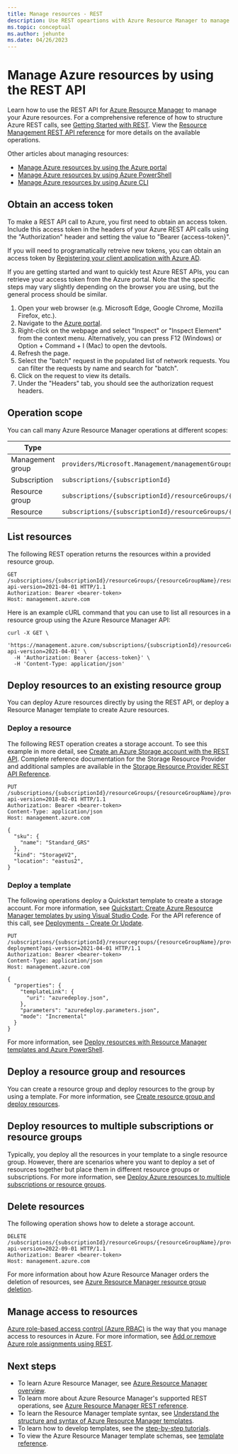 ```yaml
---
title: Manage resources - REST
description: Use REST opeartions with Azure Resource Manager to manage your resources. Shows how to read, deploy, and delete resources. 
ms.topic: conceptual
ms.author: jehunte
ms.date: 04/26/2023
---
```

# Manage Azure resources by using the REST API

Learn how to use the REST API for [Azure Resource Manager](overview.md) to manage your Azure resources. For a comprehensive reference of how to structure Azure REST calls, see [Getting Started with REST](https://learn.microsoft.com/rest/api/azure/). View the [Resource Management REST API reference](https://learn.microsoft.com/rest/api/resources/) for more details on the available operations.


Other articles about managing resources:

- [Manage Azure resources by using the Azure portal](manage-resources-portal.md)
- [Manage Azure resources by using Azure PowerShell](manage-resources-powershell.md)
- [Manage Azure resources by using Azure CLI](manage-resources-cli.md)

## Obtain an access token
To make a REST API call to Azure, you first need to obtain an access token. Include this access token in the headers of your Azure REST API calls using the "Authorization" header and setting the value to "Bearer {access-token}".

If you will need to programatically retreive new tokens, you can obtain an access token by [Registering your client application with Azure AD](https://learn.microsoft.com/rest/api/azure/#register-your-client-application-with-azure-ad).

If you are getting started and want to quickly test Azure REST APIs, you can retrieve your access token from the Azure portal. Note that the specific steps may vary slightly depending on the browser you are using, but the general process should be similar.

1. Open your web browser (e.g. Microsoft Edge, Google Chrome, Mozilla Firefox, etc.).
2. Navigate to the [Azure portal](https://portal.azure.com/).
3. Right-click on the webpage and select "Inspect" or "Inspect Element" from the context menu. Alternatively, you can press F12 (Windows) or Option + Command + I (Mac) to open the devtools.
4. Refresh the page.
5. Select the "batch" request in the populated list of network requests. You can filter the requests by name and search for "batch".
6. Click on the request to view its details.
7. Under the "Headers" tab, you should see the authorization request headers.

## Operation scope
You can call many Azure Resource Manager operations at different scopes:

| Type | Scope |
| --- | --- |
| Management group | `providers/Microsoft.Management/managementGroups/{managementGroupId}` |
| Subscription | `subscriptions/{subscriptionId}` |
| Resource group | `subscriptions/{subscriptionId}/resourceGroups/{resourceGroupName}` |
| Resource | `subscriptions/{subscriptionId}/resourceGroups/{resourceGroupName}/providers/{resourceProviderName}/{resourceType}/{resourceName}` |

## List resources
The following REST operation returns the resources within a provided resource group.

```http
GET /subscriptions/{subscriptionId}/resourceGroups/{resourceGroupName}/resources?api-version=2021-04-01 HTTP/1.1
Authorization: Bearer <bearer-token>
Host: management.azure.com
```

Here is an example cURL command that you can use to list all resources in a resource group using the Azure Resource Manager API:
```curl
curl -X GET \
  'https://management.azure.com/subscriptions/{subscriptionId}/resourceGroups/{resourceGroupName}/resources?api-version=2021-04-01' \
  -H 'Authorization: Bearer {access-token}' \
  -H 'Content-Type: application/json'
```

## Deploy resources to an existing resource group

You can deploy Azure resources directly by using the REST API, or deploy a Resource Manager template to create Azure resources.

### Deploy a resource

The following REST operation creates a storage account. To see this example in more detail, see [Create an Azure Storage account with the REST API](https://learn.microsoft.com/rest/api/storagerp/storage-sample-create-account). Complete reference documentation for the Storage Resource Provider and additional samples are available in the [Storage Resource Provider REST API Reference](https://learn.microsoft.com/rest/api/storagerp/).

```http
PUT /subscriptions/{subscriptionId}/resourceGroups/{resourceGroupName}/providers/Microsoft.Storage/storageAccounts/{accountName}?api-version=2018-02-01 HTTP/1.1
Authorization: Bearer <bearer-token>
Content-Type: application/json
Host: management.azure.com

{
  "sku": {
    "name": "Standard_GRS"
  },
  "kind": "StorageV2",
  "location": "eastus2",
}
```

### Deploy a template

The following operations deploy a Quickstart template to create a storage account. For more information, see [Quickstart: Create Azure Resource Manager templates by using Visual Studio Code](../templates/quickstart-create-templates-use-visual-studio-code.md). For the API reference of this call, see [Deployments - Create Or Update](https://learn.microsoft.com/rest/api/resources/deployments/create-or-update?tabs=HTTP).


```http
PUT /subscriptions/{subscriptionId}/resourcegroups/{resourceGroupName}/providers/Microsoft.Resources/deployments/my-deployment?api-version=2021-04-01 HTTP/1.1
Authorization: Bearer <bearer-token>
Content-Type: application/json
Host: management.azure.com

{
  "properties": {
    "templateLink": {
      "uri": "azuredeploy.json",
    },
    "parameters": "azuredeploy.parameters.json",
    "mode": "Incremental"
  }
}
```

For more information, see [Deploy resources with Resource Manager templates and Azure PowerShell](../templates/deploy-powershell.md).

## Deploy a resource group and resources

You can create a resource group and deploy resources to the group by using a template. For more information, see [Create resource group and deploy resources](../templates/deploy-to-subscription.md#resource-groups).

## Deploy resources to multiple subscriptions or resource groups

Typically, you deploy all the resources in your template to a single resource group. However, there are scenarios where you want to deploy a set of resources together but place them in different resource groups or subscriptions. For more information, see [Deploy Azure resources to multiple subscriptions or resource groups](../templates/deploy-to-resource-group.md).

## Delete resources

The following operation shows how to delete a storage account.

```http
DELETE /subscriptions/{subscriptionId}/resourceGroups/{resourceGroupName}/providers/Microsoft.Storage/storageAccounts/{accountName}?api-version=2022-09-01 HTTP/1.1
Authorization: Bearer <bearer-token>
Host: management.azure.com
```

For more information about how Azure Resource Manager orders the deletion of resources, see [Azure Resource Manager resource group deletion](delete-resource-group.md).

## Manage access to resources

[Azure role-based access control (Azure RBAC)](../../role-based-access-control/overview.md) is the way that you manage access to resources in Azure. For more information, see [Add or remove Azure role assignments using REST](../../role-based-access-control/role-assignments-rest.md).

## Next steps

- To learn Azure Resource Manager, see [Azure Resource Manager overview](overview.md).
- To learn more about Azure Resource Manager's supported REST operations, see [Azure Resource Manager REST reference](https://learn.microsoft.com/rest/api/resources/).
- To learn the Resource Manager template syntax, see [Understand the structure and syntax of Azure Resource Manager templates](../templates/syntax.md).
- To learn how to develop templates, see the [step-by-step tutorials](../index.yml).
- To view the Azure Resource Manager template schemas, see [template reference](/azure/templates/).
